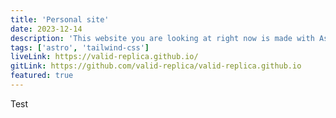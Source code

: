 ```yaml
---
title: 'Personal site'
date: 2023-12-14
description: 'This website you are looking at right now is made with Astro and Tailwind CSS'
tags: ['astro', 'tailwind-css']
liveLink: https://valid-replica.github.io/
gitLink: https://github.com/valid-replica/valid-replica.github.io
featured: true
---
```


Test
